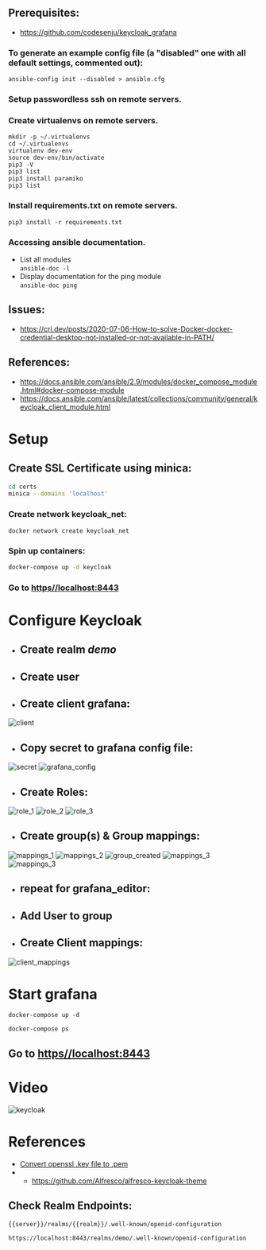 ## Prerequisites:
- https://github.com/codesenju/keycloak_grafana

### To generate an example config file (a "disabled" one with all default settings, commented out):
```ansible-config init --disabled > ansible.cfg```

### Setup passwordless ssh on remote servers.

### Create virtualenvs on remote servers.
```mkdir -p ~/.virtualenvs``` \
```cd ~/.virtualenvs``` \
```virtualenv dev-env``` \
```source dev-env/bin/activate``` \
```pip3 -V``` \
```pip3 list``` \
```pip3 install paramiko``` \
```pip3 list```
### Install requirements.txt on remote servers.
```pip3 install -r requirements.txt```
### Accessing ansible documentation.
- List all modules \
```ansible-doc -l ```
- Display documentation for the ping module \
```ansible-doc ping```
## Issues:
- https://cri.dev/posts/2020-07-06-How-to-solve-Docker-docker-credential-desktop-not-installed-or-not-available-in-PATH/
## References:
- https://docs.ansible.com/ansible/2.9/modules/docker_compose_module.html#docker-compose-module
- https://docs.ansible.com/ansible/latest/collections/community/general/keycloak_client_module.html

# Setup
## Create SSL Certificate using minica:
```bash
cd certs
minica --domains 'localhost'
```
### Create network keycloak_net:
```
docker network create keycloak_net
```
### Spin up containers:
```bash
docker-compose up -d keycloak
```
### Go to [https//localhost:8443](https//localhost:8443)
# Configure Keycloak
- ## Create realm *demo*
- ## Create user
- ## Create client grafana:
![client](media/client.jpg)
- ## Copy secret to grafana config file:
![secret](media/secret.jpg)
![grafana_config](media/grafana_config.jpg)

- ## Create Roles:
![role_1](media/create_role_1-2.jpg)
![role_2](media/create_role_3-4.jpg)
![role_3](media/create_role_final.jpg)

- ## Create group(s) & Group mappings:
![mappings_1](media/group_mapping_1-2.jpg)
![mappings_2](media/group_mapping_3-4.jpg)
![group_created](media/group_created.jpg)
![mappings_3](media/group_mapping_5-7.jpg)
![mappings_3](media/group_mapping_updated.jpg)
- ## repeat for grafana_editor:
- ## Add User to group
- ## Create Client mappings:
![client_mappings](media/client_mapper.jpg)

# Start grafana
```
docker-compose up -d
```
```
docker-compose ps
```
## Go to [https//localhost:8443](http//localhost:4000)

# Video
![keycloak](media/keycloak.gif)
# References
- [Convert openssl .key file to .pem](https://gist.github.com/amolkhanorkar/10375087)
- - https://github.com/Alfresco/alfresco-keycloak-theme
## Check Realm Endpoints:
```
{{server}}/realms/{{realm}}/.well-known/openid-configuration
```
```
https://localhost:8443/realms/demo/.well-known/openid-configuration
```

